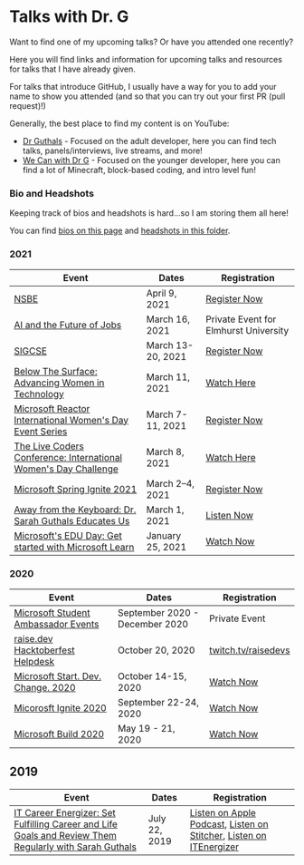 # Talks with Dr. G

Want to find one of my upcoming talks? Or have you attended one recently?

Here you will find links and information for upcoming talks and resources for talks that I have already given. 

For talks that introduce GitHub, I usually have a way for you to add your name to show you attended (and so that you can try out your first PR (pull request)!)

Generally, the best place to find my content is on YouTube:
- [Dr Guthals](https://www.youtube.com/channel/UCgvODZ135iGUbhqE9bSjVSg) - Focused on the adult developer, here you can find tech talks, panels/interviews, live streams, and more!
- [We Can with Dr G](https://www.youtube.com/channel/UC-iq8A4aamvIWVf038rWcyw) - Focused on the younger developer, here you can find a lot of Minecraft, block-based coding, and intro level fun!

### Bio and Headshots

Keeping track of bios and headshots is hard...so I am storing them all here!

You can find [bios on this page](bios.md) and [headshots in this folder](https://github.com/drguthals/talkswithdrg/tree/main/docs/media).

### 2021

| Event | Dates | Registration |
|-------|-------| ------------ |
| [NSBE](2021-nsbe.md) | April 9, 2021 | [Register Now](https://convention.nsbe.org/) |
| [AI and the Future of Jobs](2021-elmhurst.md) | March 16, 2021 | Private Event for Elmhurst University |
| [SIGCSE](2021-sigcse.md) | March 13-20, 2021 | [Register Now](http://www.sigcse2021.sigcse.org/) |
| [Below The Surface: Advancing Women in Technology](2021-barracuda-iwd.md) | March 11, 2021 | [Watch Here](http://bit.ly/AdvWomenPanel) |
| [Microsoft Reactor International Women's Day Event Series](2021-reactor-iwd.md) | March 7-11, 2021 | [Register Now](https://developer.microsoft.com/reactor/eventseries/iwd) |
| [The Live Coders Conference: International Women's Day Challenge](2021-live-coders.md) | March 8, 2021 | [Watch Here](https://livecoders.dev/conference/) |
| [Microsoft Spring Ignite 2021](2021-spring-ignite.md) | March 2–4, 2021 | [Register Now](https://myignite.microsoft.com/home) |
| [Away from the Keyboard: Dr. Sarah Guthals Educates Us](2021-aftk.md) | March 1, 2021 | [Listen Now](http://awayfromthekeyboard.com/2021/03/01/episode-78-dr-sarah-guthals-educates-us/) |
| [Microsoft's EDU Day: Get started with Microsoft Learn](2021-edu-day.md) | January 25, 2021 | [Watch Now](https://microsoftedu.eventbuilder.com/event/36512) |


### 2020

| Event | Dates | Registration |
|-------|-------| ------------ |
| [Microsoft Student Ambassador Events](2020-msa.md) | September 2020 - December 2020 | Private Event |
| [raise.dev Hacktoberfest Helpdesk](2020-raise-dev.md) | October 20, 2020 | [twitch.tv/raisedevs](https://www.twitch.tv/raisedevs) |
| [Microsoft Start. Dev. Change. 2020](2020-start-dev-change.md) | October 14-15, 2020 | [Watch Now](https://www.youtube.com/playlist?list=PLlrxD0HtieHhn8drYx69o76YsJmA7T1lD) |
| [Micorosft Ignite 2020](2020-ignite.md) | September 22-24, 2020 | [Watch Now](https://www.youtube.com/c/MicrosoftIgnite/playlists?view=50&sort=dd&shelf_id=1) |
| [Microsoft Build 2020](2020-build.md) | May 19 - 21, 2020 | [Watch Now](https://www.youtube.com/watch?v=S_wNRx7f7rU&list=PLFPUGjQjckXEiPiW868RGBYYHXhBCGLng) |


## 2019

| Event | Dates | Registration |
|-------|-------| ------------ |
| [IT Career Energizer: Set Fulfilling Career and Life Goals and Review Them Regularly with Sarah Guthals](2019-itenergizer.md) | July 22, 2019 | [Listen on Apple Podcast](https://podcasts.apple.com/gb/podcast/set-fulfilling-career-life-goals-review-them-regularly/id1231387865?i=1000444995402), [Listen on Stitcher](https://www.stitcher.com/show/it-career-energizer/episode/set-fulfilling-career-and-life-goals-and-review-them-regularly-with-sarah-guthals-62708329), [Listen on ITEnergizer](https://www.itcareerenergizer.com/e193) |
